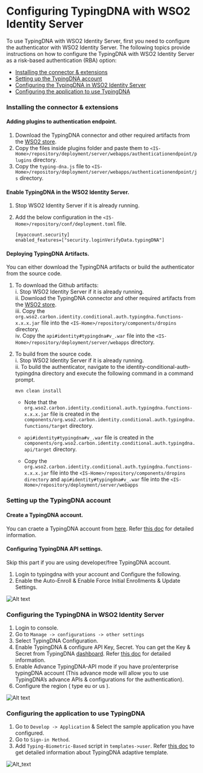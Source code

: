 # Configuring TypingDNA with WSO2 Identity Server

To use TypingDNA with WSO2 Identity Server, first you need to configure the authenticator with WSO2 Identity Server. The following topics provide instructions on how to configure the TypingDNA with WSO2 Identity Server as a risk-based authentication (RBA) option:

* [Installing the connector & extensions](#installing-the-connector--extensions)
* [Setting up the TypingDNA account](#setting-up-the-typingdna-account)
* [Configuring the TypingDNA in WSO2 Identity Server](#configuring-the-typingdna-in-wso2-identity-server)
* [Configuring the application to use TypingDNA](#configuring-the-application-to-use-typingdna)

### Installing the connector & extensions  

#### Adding plugins to authentication endpoint.

1. Download the TypingDNA connector and other required artifacts from the [WSO2 store](https://store.wso2.com/store/assets/isconnector/list).
3. Copy the files inside plugins folder and paste them to `<IS-Home>/repository/deployment/server/webapps/authenticationendpoint/plugins` directory.
4. Copy the `typing-dna.js` file to `<IS-Home>/repository/deployment/server/webapps/authenticationendpoint/js` directory.

#### Enable TypingDNA in the WSO2 Identity Server.

1. Stop WSO2 Identity Server if it is already running.
2. Add the below configuration in the `<IS-Home>/repository/conf/deployment.toml` file.
   
    ```
   [myaccount.security]
    enabled_features=["security.loginVerifyData.typingDNA"]
   ```

#### Deploying TypingDNA Artifacts.

You can either download the TypingDNA artifacts or build the authenticator from the source code.

1. To download the Github artifacts:  
  i. Stop WSO2 Identity Server if it is already running.   
  ii. Download the TypingDNA connector and other required artifacts from the [WSO2 store](https://store.wso2.com/store/assets/isconnector/list).  
  iii. Copy the `org.wso2.carbon.identity.conditional.auth.typingdna.functions-x.x.x.jar` file into the `<IS-Home>/repository/components/dropins` directory.   
  iv. Copy the `api#identity#typingdna#v_.war` file into the `<IS-Home>/repository/deployment/server/webapps` directory.

2. To build from the source code.  
  i. Stop WSO2 Identity Server if it is already running.  
  ii. To build the authenticator, navigate to the identity-conditional-auth-typingdna directory and execute the following 
   command in a command prompt.  
   
   ```
   mvn clean install
   ```

   * Note that the `org.wso2.carbon.identity.conditional.auth.typingdna.functions-x.x.x.jar` file is created in the `components/org.wso2.carbon.identity.conditional.auth.typingdna.functions/target` directory. 
   * `api#identity#typingdna#v_.war` file is created in the `components/org.wso2.carbon.identity.conditional.auth.typingdna.api/target` 
   directory.  
   
   * Copy the `org.wso2.carbon.identity.conditional.auth.typingdna.functions-x.x.x.jar` file into the 
   `<IS-Home>/repository/components/dropins directory` and `api#identity#typingdna#v_.war` file into the
   `<IS-Home>/repository/deployment/server/webapps`

### Setting up the TypingDNA account  

#### Create a TypingDNA account.

You can craete a TypingDNA account from [here](https://www.typingdna.com/clients/signup).
Refer [this doc](files/Account%20Creation.pdf) for detailed information.

#### Configuring TypingDNA API settings.
Skip this part if you are using developer/free TypingDNA account.

1. Login to typingdna with your account and Configure the following.
2. Enable the Auto-Enroll & Enable Force Initial Enrollments & Update Settings.

![Alt text](images/screen-shot-2.png?raw=true)

### Configuring the TypingDNA in WSO2 Identity Server

1. Login to console.
2. Go to `Manage -> configurations -> other settings`
3. Select TypingDNA Configuration.
4. Enable TypingDNA & configure API Key, Secret. You can get the Key & Secret from TypingDNA
   [dashboard](https://www.typingdna.com/clients/).
   Refer [this doc](files/Sign%20In.pdf) for detailed information.
5. Enable Advance TypingDNA-API mode if you have pro/enterprise typingDNA account (This advance mode will allow you
   to use TypingDNA’s advance APIs & configurations for the authentication).  
6. Configure the region ( type eu or us ).

![Alt text](images/screen-shot-3.png?raw=true)

### Configuring the application to use TypingDNA

1. Go to `Develop -> Application` & Select the sample application you have configured.
2. Go to `Sign-in Method`.
3. Add `Typing-Biometric-Based` script in `templates->user`.
   Refer [this doc](files/adaptive-script-description.md) to get detailed information about TypingDNA adaptive template.

![Alt_text](images/screen-shot-4.png?raw=true)
